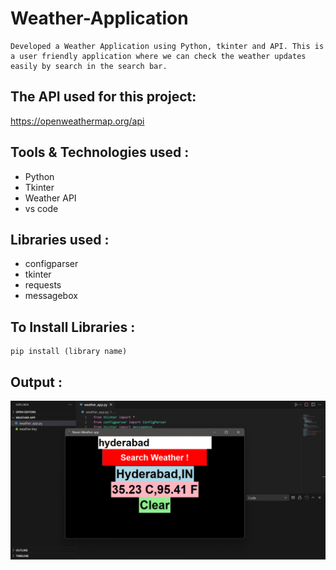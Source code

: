 # Weather-Application
    Developed a Weather Application using Python, tkinter and API. This is a user friendly application where we can check the weather updates easily by search in the search bar.

## The API used for this project:
https://openweathermap.org/api

## Tools & Technologies used :
* Python
* Tkinter
* Weather API
* vs code

## Libraries used :
* configparser
* tkinter
* requests
* messagebox

## To Install Libraries :
    pip install (library name)

## Output :
![Screenshot](https://github.com/ipithani/Weather-Application/blob/main/Weather%20APP%20Output.png)
